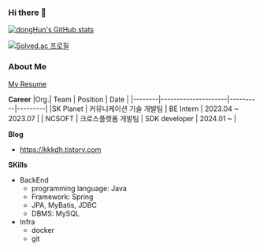 ### Hi there 👋
[![dongHun's GitHub stats](https://github-readme-stats.vercel.app/api?username=rkdehdgns1230&show_icons=true)](https://github.com/anuraghazra/github-readme-stats)

[![Solved.ac
프로필](http://mazassumnida.wtf/api/generate_badge?boj=fdc114)](https://solved.ac/fdc114)  

### About Me
[My Resume](https://atlantic-patient-6e2.notion.site/fb753c0efdb949c396e03b9010065221?pvs=4)

**Career**
|Org.| Team | Position | Date |
|--------|---------------------|----------|---------|
|SK Planet | 커뮤니케이션 기술 개발팀 | BE Intern | 2023.04 ~ 2023.07 |
| NCSOFT | 크로스플랫폼 개발팀 | SDK developer | 2024.01 ~ |

**Blog**
- https://kkkdh.tistory.com

**SKills**
- BackEnd
  - programming language: Java
  - Framework: Spring
  - JPA, MyBatis, JDBC
  - DBMS: MySQL
- Infra
  - docker
  - git
